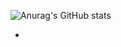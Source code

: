![Anurag's GitHub stats](https://github-readme-stats.vercel.app/api?username=ardavan8102&show_icons=true&theme=radical)
- <!---
-- About Me --
- 👋 Ardavan Eskandari
- 🎂 11 / 13 / 2002 
- ❓ Iran / ( Tehran / Qazvin / Zanjan / Mazandaran / Shiraz )
- -----------------
- -- Interested --
- 🌎 Backend Develop
- 🎮 Game Develop
- 🔒 Hack & Security
- 💻 Desktop App Develop
- -----------------
- -- Other Stuff --
- 🏋️ In War With Myself
- 🏐 Volley Ball Player
- 🎶 Pop Music Lover


ardavan8102/ardavan8102 is a ✨ special ✨ repository because its `README.md` (this file) appears on your GitHub profile.
You can click the Preview link to take a look at your changes.
--->
